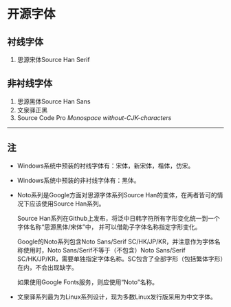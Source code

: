 # 开源字体

## 衬线字体

1. 思源宋体Source Han Serif

## 非衬线字体

1. 思源黑体Source Han Sans
2. 文泉驿正黑
3. Source Code Pro *Monospace* *without-CJK-characters*

---

## 注

* Windows系统中预装的衬线字体有：宋体，新宋体，楷体，仿宋。
* Windows系统中预装的非衬线字体有：黑体。
* Noto系列是Google方面对思源字体系列Source Han的变体，在两者皆可的情况下应该使用Source Han系列。

    Source Han系列在Github上发布，将泛中日韩字符所有字形变化统一到一个字体名称“思源黑体/宋体”中，
    并可以借助子字体名称指定字形变化。

    Google的Noto系列包含Noto Sans/Serif SC/HK/JP/KR，并注意作为字体名称使用时，Noto Sans/Serif不等于（不包含）Noto Sans/Serif SC/HK/JP/KR，需要单独指定字体名称。SC包含了全部字形（包括繁体字形）在内，不会出现缺字。

    如果使用Google Fonts服务，则应使用“Noto”名称。

* 文泉驿系列最为为Linux系列设计，现为多数Linux发行版采用为中文字体。
